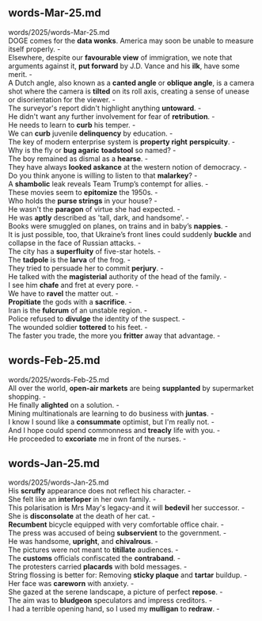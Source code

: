## words-Mar-25.md ##  
words/2025/words-Mar-25.md  
DOGE comes for the **data wonks**. America may soon be unable to measure itself properly. -  
Elsewhere, despite our **favourable view** of immigration, we note that arguments against it, **put forward** by J.D. Vance and his **ilk**, have some merit. -  
A Dutch angle, also known as a **canted angle** or **oblique angle**, is a camera shot where the camera is **tilted** on its roll axis, creating a sense of unease or disorientation for the viewer. -  
The surveyor's report didn't highlight anything **untoward**. -  
He didn't want any further involvement for fear of **retribution**. -  
He needs to learn to **curb** his temper. -  
We can **curb** juvenile **delinquency** by education. -  
The key of modern enterprise system is **property right** **perspicuity**. -  
Why is the fly or **bug agaric** **toadstool** so named? -  
The boy remained as dismal as a **hearse**. -  
They have always **looked askance** at the western notion of democracy. -  
Do you think anyone is willing to listen to that **malarkey**? -  
A **shambolic** leak reveals Team Trump’s contempt for allies. -  
These movies seem to **epitomize** the 1950s. -  
Who holds the **purse strings** in your house? -  
He wasn't the **paragon** of virtue she had expected. -  
He was **aptly** described as 'tall, dark, and handsome'. -  
Books were smuggled on planes, on trains and in baby’s **nappies**. -  
It is just possible, too, that Ukraine’s front lines could suddenly **buckle** and collapse in the face of Russian attacks. -  
The city has a **superfluity** of five-star hotels. -  
The **tadpole** is the **larva** of the frog. -  
They tried to persuade her to commit **perjury**. -  
He talked with the **magisterial** authority of the head of the family. -  
I see him **chafe** and fret at every pore. -  
We have to **ravel** the matter out. -  
**Propitiate** the gods with a **sacrifice**. -  
Iran is the **fulcrum** of an unstable region. -  
Police refused to **divulge** the identity of the suspect. -  
The wounded soldier **tottered** to his feet. -  
The faster you trade, the more you **fritter** away that advantage. -  

## words-Feb-25.md ##  
words/2025/words-Feb-25.md  
All over the world, **open-air markets** are being **supplanted** by supermarket shopping. -  
He finally **alighted** on a solution. -  
Mining multinationals are learning to do business with **juntas**. -  
I know I sound like a **consummate** optimist, but I'm really not. -  
And I hope could spend commonness and **treacly** life with you. -  
He proceeded to **excoriate** me in front of the nurses. -  

## words-Jan-25.md ##  
words/2025/words-Jan-25.md  
His **scruffy** appearance does not reflect his character. -  
She felt like an **interloper** in her own family. -  
This polarisation is Mrs May's legacy-and it will **bedevil** her successor. -  
She is **disconsolate** at the death of her cat. -  
**Recumbent** bicycle equipped with very comfortable office chair. -  
The press was accused of being **subservient** to the government. -  
He was handsome, **upright**, and **chivalrous**. -  
The pictures were not meant to **titillate** audiences. -  
The **customs** officials confiscated the **contraband**. -  
The protesters carried **placards** with bold messages. -  
String flossing is better for: Removing **sticky plaque** and **tartar** buildup. -  
Her face was **careworn** with anxiety. -  
She gazed at the serene landscape, a picture of perfect **repose**. -  
The aim was to **bludgeon** speculators and impress creditors. -  
I had a terrible opening hand, so I used my **mulligan** to **redraw**. -  
